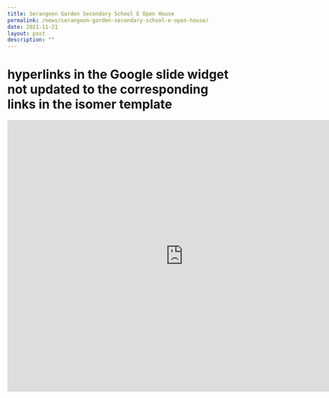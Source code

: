 ```yaml
---
title: Serangoon Garden Secondary School E Open House
permalink: /news/serangoon-garden-secondary-school-e-open-house/
date: 2021-11-21
layout: post
description: ""
---
```

# hyperlinks in the Google slide widget not updated to the corresponding links in the isomer template

<iframe src="https://docs.google.com/presentation/d/e/2PACX-1vQq3FN97K_YRNSyDB8sM-0flcUuwGp5C4TAZr6RiUR27oMjiQY6s97Z-WMKBQp9pmcm3ImSWZzpjnFJ/embed?start=false&amp;loop=false&amp;delayms=3000" width="800" height="619" frameborder="0" allowfullscreen="allowfullscreen"></iframe>
